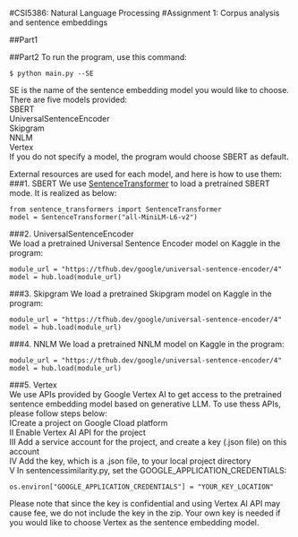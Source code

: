 #CSI5386: Natural Language Processing#Assignment 1: Corpus analysis and sentence embeddings##Part1##Part2To run the program, use this command:  ```  $ python main.py --SE  ```  SE is the name of the sentence embedding model you would like to choose. There are five models provided:  SBERT  UniversalSentenceEncoder  Skipgram  NNLM  Vertex  If you do not specify a model, the program would choose SBERT as default.  External resources are used for each model, and here is how to use them:  ###1. SBERTWe use [SentenceTransformer](https://www.sbert.net/) to load a pretrained SBERT mode. It is realized as below:  ```from sentence_transformers import SentenceTransformer  model = SentenceTransformer("all-MiniLM-L6-v2")  ```  ###2. UniversalSentenceEncoder  We load a pretrained Universal Sentence Encoder model on Kaggle in the program:  ```module_url = "https://tfhub.dev/google/universal-sentence-encoder/4"  model = hub.load(module_url)  ```  ###3. Skipgram We load a pretrained Skipgram model on Kaggle in the program:  ```module_url = "https://tfhub.dev/google/universal-sentence-encoder/4"  model = hub.load(module_url)  ```  ###4. NNLM We load a pretrained NNLM model on Kaggle in the program:  ```module_url = "https://tfhub.dev/google/universal-sentence-encoder/4"  model = hub.load(module_url)  ```  ###5. Vertex  We use APIs provided by Google Vertex AI to get access to the pretrained sentence embedding model based on generative LLM. To use thess APIs, please follow steps below:  ⅠCreate a project on Google Cload platform  Ⅱ Enable Vertex AI API for the project  Ⅲ Add a service account for the project, and create a key (.json file) on this account  Ⅳ Add the key, which is a .json file, to your local project directory  Ⅴ In sentencessimilarity.py, set the GOOGLE_APPLICATION_CREDENTIALS:  ```os.environ["GOOGLE_APPLICATION_CREDENTIALS"] = "YOUR_KEY_LOCATION"  ```  Please note that since the key is confidential and using Vertex AI API may cause fee, we do not include the key in the zip. Your own key is needed if you would like to choose Vertex as the sentence embedding model.